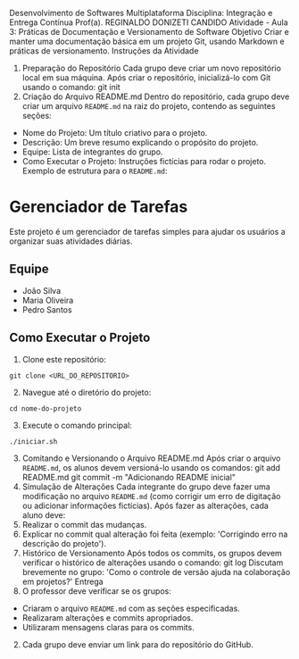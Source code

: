 Desenvolvimento de Softwares Multiplataforma
Disciplina: Integração e Entrega Contínua
Prof(a). REGINALDO DONIZETI CANDIDO
Atividade - Aula 3: Práticas de Documentação e Versionamento de Software
Objetivo
Criar e manter uma documentação básica em um projeto Git, usando Markdown e práticas de
versionamento.
Instruções da Atividade
1. Preparação do Repositório
Cada grupo deve criar um novo repositório local em sua máquina. Após criar o repositório, inicializá-lo
com Git usando o comando:
git init
2. Criação do Arquivo README.md
Dentro do repositório, cada grupo deve criar um arquivo `README.md` na raiz do projeto, contendo as
seguintes seções:
- Nome do Projeto: Um título criativo para o projeto.
- Descrição: Um breve resumo explicando o propósito do projeto.
- Equipe: Lista de integrantes do grupo.
- Como Executar o Projeto: Instruções fictícias para rodar o projeto.
Exemplo de estrutura para o `README.md`:
# Gerenciador de Tarefas
Este projeto é um gerenciador de tarefas simples para ajudar os usuários a organizar suas atividades
diárias.
## Equipe
- João Silva
- Maria Oliveira
- Pedro Santos
## Como Executar o Projeto
1. Clone este repositório:
```
git clone <URL_DO_REPOSITORIO>
```
2. Navegue até o diretório do projeto:
```
cd nome-do-projeto
```
3. Execute o comando principal:
```
./iniciar.sh
```
3. Comitando e Versionando o Arquivo README.md
Após criar o arquivo `README.md`, os alunos devem versioná-lo usando os comandos:
git add README.md
git commit -m "Adicionando README inicial"
4. Simulação de Alterações
Cada integrante do grupo deve fazer uma modificação no arquivo `README.md` (como corrigir um erro
de digitação ou adicionar informações fictícias). Após fazer as alterações, cada aluno deve:
1. Realizar o commit das mudanças.
2. Explicar no commit qual alteração foi feita (exemplo: 'Corrigindo erro na descrição do projeto').
5. Histórico de Versionamento
Após todos os commits, os grupos devem verificar o histórico de alterações usando o comando:
git log
Discutam brevemente no grupo: 'Como o controle de versão ajuda na colaboração em projetos?'
Entrega
1. O professor deve verificar se os grupos:
- Criaram o arquivo `README.md` com as seções especificadas.
- Realizaram alterações e commits apropriados.
- Utilizaram mensagens claras para os commits.
2. Cada grupo deve enviar um link para do repositório do GitHub.
